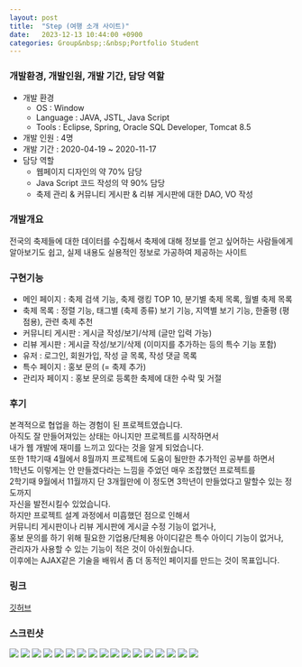 ```yaml
---
layout: post
title:  "Step (여행 소개 사이트)"
date:   2023-12-13 10:44:00 +0900
categories: Group&nbsp;:&nbsp;Portfolio Student
---
```


### 개발환경, 개발인원, 개발 기간, 담당 역할

- 개발 환경
    - OS : Window
    - Language : JAVA, JSTL, Java Script
    - Tools : Eclipse, Spring, Oracle SQL Developer, Tomcat 8.5
- 개발 인원 : 4명
- 개발 기간 : 2020-04-19 ~ 2020-11-17
- 담당 역할
    - 웹페이지 디자인의 약 70% 담당
    - Java Script 코드 작성의 약 90% 담당
    - 축제 관리 & 커뮤니티 게시판 & 리뷰 게시판에 대한 DAO, VO 작성

### 개발개요

전국의 축제들에 대한 데이터를 수집해서 축제에 대해 정보를 얻고 싶어하는 사람들에게  
알아보기도 쉽고, 실제 내용도 실용적인 정보로 가공하여 제공하는 사이트

### 구현기능

- 메인 페이지 : 축제 검색 기능, 축제 랭킹 TOP 10, 분기별 축제 목록, 월별 축제 목록
- 축제 목록 : 정렬 기능, 태그별 (축제 종류) 보기 기능, 지역별 보기 기능, 한줄평 (평점용), 관련 축제 추천
- 커뮤니티 게시판 : 게시글 작성/보기/삭제 (글만 입력 가능)
- 리뷰 게시판 : 게시글 작성/보기/삭제 (이미지를 추가하는 등의 특수 기능 포함)
- 유저 : 로그인, 회원가입, 작성 글 목록, 작성 댓글 목록
- 특수 페이지 : 홍보 문의 (= 축제 추가)
- 관리자 페이지 : 홍보 문의로 등록한 축제에 대한 수락 및 거절

### 후기

본격적으로 협업을 하는 경험이 된 프로젝트였습니다.  
아직도 잘 만들어져있는 상태는 아니지만 프로젝트를 시작하면서  
내가 웹 개발에 재미를 느끼고 있다는 것을 알게 되었습니다.  
또한 1학기때 4월에서 8월까지 프로젝트에 도움이 될만한 추가적인 공부를 하면서  
1학년도 이렇게는 안 만들겠다라는 느낌을 주었던 매우 조잡했던 프로젝트를  
2학기때 9월에서 11월까지 단 3개월만에 이 정도면 3학년이 만들었다고 말할수 있는 정도까지  
자신을 발전시킬수 있었습니다.  
하지만 프로젝트 설계 과정에서 미흡했던 점으로 인해서  
커뮤니티 게시판이나 리뷰 게시판에 게시글 수정 기능이 없거나,  
홍보 문의를 하기 위해 필요한 기업용/단체용 아이디같은 특수 아이디 기능이 없거나,  
관리자가 사용할 수 있는 기능이 적은 것이 아쉬웠습니다.  
이후에는 AJAX같은 기술을 배워서 좀 더 동적인 페이지를 만드는 것이 목표입니다.

### 링크
[깃허브](https://github.com/sangwon0724/Step)

### 스크린샷

<img src="{{site.url}}{{site.baseurl}}{{site.portfolio_img_root}}/Student/Step/01.JPG"/>
<img src="{{site.url}}{{site.baseurl}}{{site.portfolio_img_root}}/Student/Step/02.JPG"/>
<img src="{{site.url}}{{site.baseurl}}{{site.portfolio_img_root}}/Student/Step/03.JPG"/>
<img src="{{site.url}}{{site.baseurl}}{{site.portfolio_img_root}}/Student/Step/04.JPG"/>
<img src="{{site.url}}{{site.baseurl}}{{site.portfolio_img_root}}/Student/Step/05.JPG"/>
<img src="{{site.url}}{{site.baseurl}}{{site.portfolio_img_root}}/Student/Step/06.JPG"/>
<img src="{{site.url}}{{site.baseurl}}{{site.portfolio_img_root}}/Student/Step/07.JPG"/>
<img src="{{site.url}}{{site.baseurl}}{{site.portfolio_img_root}}/Student/Step/08.JPG"/>
<img src="{{site.url}}{{site.baseurl}}{{site.portfolio_img_root}}/Student/Step/09.JPG"/>
<img src="{{site.url}}{{site.baseurl}}{{site.portfolio_img_root}}/Student/Step/10.JPG"/>
<img src="{{site.url}}{{site.baseurl}}{{site.portfolio_img_root}}/Student/Step/11.JPG"/>
<img src="{{site.url}}{{site.baseurl}}{{site.portfolio_img_root}}/Student/Step/12.JPG"/>
<img src="{{site.url}}{{site.baseurl}}{{site.portfolio_img_root}}/Student/Step/13.JPG"/>
<img src="{{site.url}}{{site.baseurl}}{{site.portfolio_img_root}}/Student/Step/14.JPG"/>
<img src="{{site.url}}{{site.baseurl}}{{site.portfolio_img_root}}/Student/Step/15.JPG"/>
<img src="{{site.url}}{{site.baseurl}}{{site.portfolio_img_root}}/Student/Step/16.JPG"/>
<img src="{{site.url}}{{site.baseurl}}{{site.portfolio_img_root}}/Student/Step/17.JPG"/>